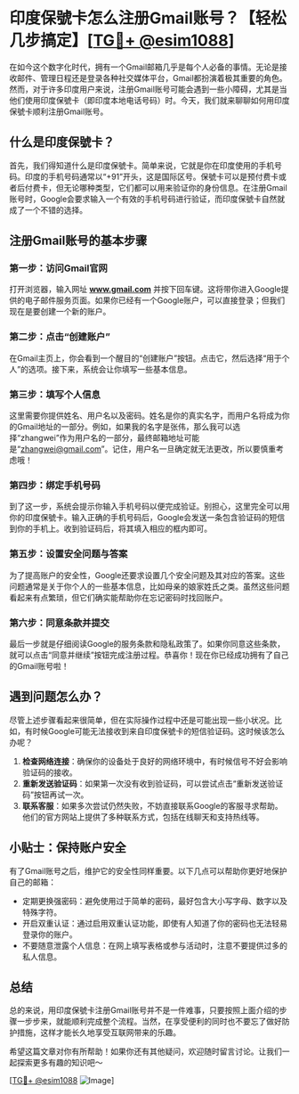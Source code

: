 # 印度保號卡怎么注册Gmail账号？【轻松几步搞定】[[TG💪+ @esim1088](https://t.me/s/esim1088)]

在如今这个数字化时代，拥有一个Gmail邮箱几乎是每个人必备的事情。无论是接收邮件、管理日程还是登录各种社交媒体平台，Gmail都扮演着极其重要的角色。然而，对于许多印度用户来说，注册Gmail账号可能会遇到一些小障碍，尤其是当他们使用印度保號卡（即印度本地电话号码）时。今天，我们就来聊聊如何用印度保號卡顺利注册Gmail账号。

## 什么是印度保號卡？

首先，我们得知道什么是印度保號卡。简单来说，它就是你在印度使用的手机号码。印度的手机号码通常以“+91”开头，这是国际区号。保號卡可以是预付费卡或者后付费卡，但无论哪种类型，它们都可以用来验证你的身份信息。在注册Gmail账号时，Google会要求输入一个有效的手机号码进行验证，而印度保號卡自然就成了一个不错的选择。

## 注册Gmail账号的基本步骤

### 第一步：访问Gmail官网
打开浏览器，输入网址 **www.gmail.com** 并按下回车键。这将带你进入Google提供的电子邮件服务页面。如果你已经有一个Google账户，可以直接登录；但我们现在是要创建一个新的账户。

### 第二步：点击“创建账户”
在Gmail主页上，你会看到一个醒目的“创建账户”按钮。点击它，然后选择“用于个人”的选项。接下来，系统会让你填写一些基本信息。

### 第三步：填写个人信息
这里需要你提供姓名、用户名以及密码。姓名是你的真实名字，而用户名将成为你的Gmail地址的一部分。例如，如果我的名字是张伟，那么我可以选择“zhangwei”作为用户名的一部分，最终邮箱地址可能是“zhangwei@gmail.com”。记住，用户名一旦确定就无法更改，所以要慎重考虑哦！

### 第四步：绑定手机号码
到了这一步，系统会提示你输入手机号码以便完成验证。别担心，这里完全可以用你的印度保號卡。输入正确的手机号码后，Google会发送一条包含验证码的短信到你的手机上。收到验证码后，将其填入相应的框内即可。

### 第五步：设置安全问题与答案
为了提高账户的安全性，Google还要求设置几个安全问题及其对应的答案。这些问题通常是关于你个人的一些基本信息，比如母亲的娘家姓氏之类。虽然这些问题看起来有点繁琐，但它们确实能帮助你在忘记密码时找回账户。

### 第六步：同意条款并提交
最后一步就是仔细阅读Google的服务条款和隐私政策了。如果你同意这些条款，就可以点击“同意并继续”按钮完成注册过程。恭喜你！现在你已经成功拥有了自己的Gmail账号啦！

## 遇到问题怎么办？

尽管上述步骤看起来很简单，但在实际操作过程中还是可能出现一些小状况。比如，有时候Google可能无法接收到来自印度保號卡的短信验证码。这时候该怎么办呢？

1. **检查网络连接**：确保你的设备处于良好的网络环境中，有时候信号不好会影响验证码的接收。
2. **重新发送验证码**：如果第一次没有收到验证码，可以尝试点击“重新发送验证码”按钮再试一次。
3. **联系客服**：如果多次尝试仍然失败，不妨直接联系Google的客服寻求帮助。他们的官方网站上提供了多种联系方式，包括在线聊天和支持热线等。

## 小贴士：保持账户安全

有了Gmail账号之后，维护它的安全性同样重要。以下几点可以帮助你更好地保护自己的邮箱：

- 定期更换强密码：避免使用过于简单的密码，最好包含大小写字母、数字以及特殊字符。
- 开启双重认证：通过启用双重认证功能，即使有人知道了你的密码也无法轻易登录你的账户。
- 不要随意泄露个人信息：在网上填写表格或参与活动时，注意不要提供过多的私人信息。

## 总结

总的来说，用印度保號卡注册Gmail账号并不是一件难事，只要按照上面介绍的步骤一步步来，就能顺利完成整个流程。当然，在享受便利的同时也不要忘了做好防护措施，这样才能长久地享受互联网带来的乐趣。

希望这篇文章对你有所帮助！如果你还有其他疑问，欢迎随时留言讨论。让我们一起探索更多有趣的知识吧～ 

[[TG💪+ @esim1088](https://t.me/s/esim1088) ![Image](https://i.postimg.cc/4NQfJmqS/Snipaste-2025-05-13-00-14-12.png)]